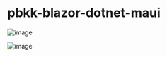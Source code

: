 # pbkk-blazor-dotnet-maui

![image](https://user-images.githubusercontent.com/90663373/222115339-484aa5c3-bb5f-404f-b018-4641786a8f56.png)

![image](https://user-images.githubusercontent.com/90663373/222115377-41ecec65-c306-4952-a3f5-75d411853ab1.png)
